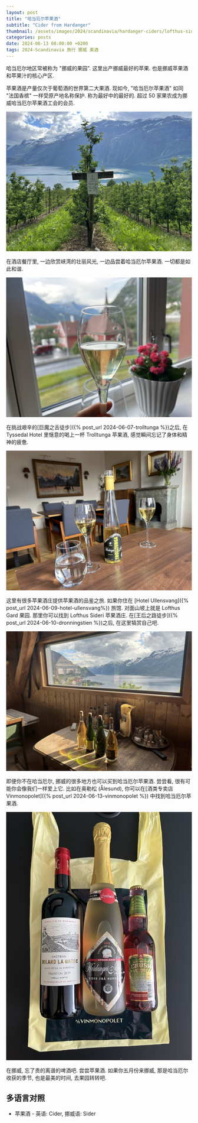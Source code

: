 ```yaml
---
layout: post
title: "哈当厄尔苹果酒"
subtitle: "Cider from Hardanger"
thumbnail: /assets/images/2024/scandinavia/hardanger-ciders/lofthus-sideri-md.jpeg
categories: posts
date: 2024-06-13 08:00:00 +0200
tags: 2024-Scandinavia 旅行 挪威 美酒
---
```


哈当厄尔地区常被称为 "挪威的果园". 这里出产挪威最好的苹果. 也是挪威苹果酒和苹果汁的核心产区. 

苹果酒是产量仅次于葡萄酒的世界第二大果酒. 现如今, "哈当厄尔苹果酒" 如同 "法国香槟" 一样受原产地名称保护. 称为最好中的最好的. 超过 50 家果农成为挪威哈当厄尔苹果酒工会的会员. 

![Lofthus 的苹果园](/assets/images/2024/scandinavia/hardanger-ciders/apples.jpeg)

在酒店餐厅里, 一边欣赏峡湾的壮丽风光, 一边品尝着哈当厄尔苹果酒. 一切都是如此和谐.

![Tyssedal Hotel](/assets/images/2024/scandinavia/hardanger-ciders/cider-tyssedal-hotel.jpeg)

在挑战艰辛的[巨魔之舌徒步]({% post_url 2024-06-07-trolltunga %})之后, 在 Tyssedal Hotel 里惬意的喝上一杯 Trolltunga 苹果酒, 感觉瞬间忘记了身体和精神的疲惫.

![Trolltunga 的苹果园](/assets/images/2024/scandinavia/hardanger-ciders/cider-trolltunga.jpeg)

这里有很多苹果酒庄提供苹果酒的品鉴之旅. 如果你住在 [Hotel Ullensvang]({% post_url 2024-06-09-hotel-ullensvang%}) 旅馆. 对面山坡上就是 Lofthus Gard 果园. 那里你可以找到 Lofthus Sideri 苹果酒庄. 在[王后之路徒步]({% post_url 2024-06-10-dronningstien %})之后, 在这里犒赏自己吧.

![Lofthus Sideri 苹果酒庄](/assets/images/2024/scandinavia/hardanger-ciders/lofthus-sideri.jpeg)

即便你不在哈当厄尔, 挪威的很多地方也可以买到哈当厄尔苹果酒. 尝尝看, 很有可能你会像我们一样爱上它. 比如在奥勒松 (Ålesund), 你可以在[酒类专卖店 Vinmonopolet]({% post_url 2024-06-13-vinmonopolet %}) 中找到哈当厄尔苹果酒.

![Vinmonopolet 的苹果酒](/assets/images/2024/scandinavia/hardanger-ciders/vinmonopolet.jpeg)

在挪威, 忘了贵的离谱的啤酒吧. 尝尝苹果酒. 如果你五月份来挪威, 那是哈当厄尔收获的季节, 也是最美的时间, 去果园转转吧.

## 多语言对照

* 苹果酒 - 英语: Cider, 挪威语: Sider